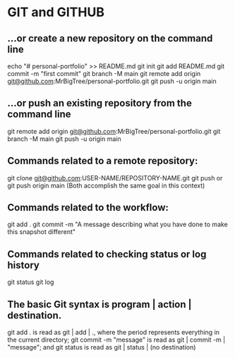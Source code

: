 # GIT and GITHUB

## …or create a new repository on the command line
echo "# personal-portfolio" >> README.md
git init
git add README.md
git commit -m "first commit"
git branch -M main
git remote add origin git@github.com:MrBigTree/personal-portfolio.git
git push -u origin main

## …or push an existing repository from the command line
git remote add origin git@github.com:MrBigTree/personal-portfolio.git
git branch -M main
git push -u origin main


## Commands related to a remote repository:
git clone git@github.com:USER-NAME/REPOSITORY-NAME.git
git push or git push origin main (Both accomplish the same goal in this context)

## Commands related to the workflow:
git add .
git commit -m "A message describing what you have done to make this snapshot different"

## Commands related to checking status or log history
git status
git log

## The basic Git syntax is program | action | destination.
git add . is read as git | add | ., where the period represents everything in the current directory;
git commit -m "message" is read as git | commit -m | "message"; and
git status is read as git | status | (no destination)

